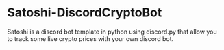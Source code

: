 # Satoshi-DiscordCryptoBot
Satoshi is a discord bot template in python using discord.py that allow you to track some live crypto prices with your own discord bot.

